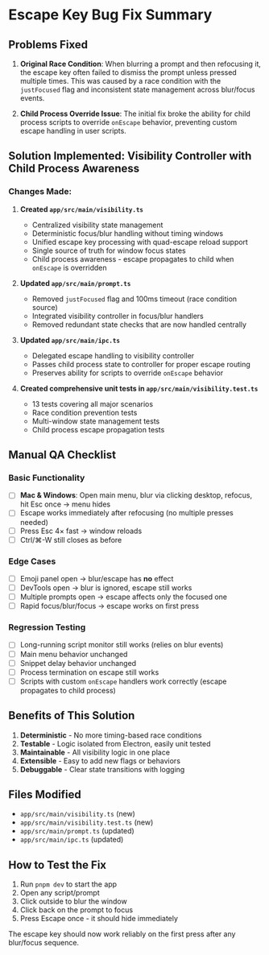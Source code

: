 # Escape Key Bug Fix Summary

## Problems Fixed
1. **Original Race Condition**: When blurring a prompt and then refocusing it, the escape key often failed to dismiss the prompt unless pressed multiple times. This was caused by a race condition with the `justFocused` flag and inconsistent state management across blur/focus events.

2. **Child Process Override Issue**: The initial fix broke the ability for child process scripts to override `onEscape` behavior, preventing custom escape handling in user scripts.

## Solution Implemented: Visibility Controller with Child Process Awareness

### Changes Made:

1. **Created `app/src/main/visibility.ts`**
   - Centralized visibility state management
   - Deterministic focus/blur handling without timing windows
   - Unified escape key processing with quad-escape reload support
   - Single source of truth for window focus states
   - Child process awareness - escape propagates to child when `onEscape` is overridden

2. **Updated `app/src/main/prompt.ts`**
   - Removed `justFocused` flag and 100ms timeout (race condition source)
   - Integrated visibility controller in focus/blur handlers
   - Removed redundant state checks that are now handled centrally

3. **Updated `app/src/main/ipc.ts`**
   - Delegated escape handling to visibility controller
   - Passes child process state to controller for proper escape routing
   - Preserves ability for scripts to override `onEscape` behavior

4. **Created comprehensive unit tests in `app/src/main/visibility.test.ts`**
   - 13 tests covering all major scenarios
   - Race condition prevention tests
   - Multi-window state management tests
   - Child process escape propagation tests

## Manual QA Checklist

### Basic Functionality
- [ ] **Mac & Windows**: Open main menu, blur via clicking desktop, refocus, hit Esc once → menu hides
- [ ] Escape works immediately after refocusing (no multiple presses needed)
- [ ] Press Esc 4× fast → window reloads
- [ ] Ctrl/⌘-W still closes as before

### Edge Cases
- [ ] Emoji panel open → blur/escape has **no** effect
- [ ] DevTools open → blur is ignored, escape still works
- [ ] Multiple prompts open → escape affects only the focused one
- [ ] Rapid focus/blur/focus → escape works on first press

### Regression Testing
- [ ] Long-running script monitor still works (relies on blur events)
- [ ] Main menu behavior unchanged
- [ ] Snippet delay behavior unchanged
- [ ] Process termination on escape still works
- [ ] Scripts with custom `onEscape` handlers work correctly (escape propagates to child process)

## Benefits of This Solution

1. **Deterministic** - No more timing-based race conditions
2. **Testable** - Logic isolated from Electron, easily unit tested
3. **Maintainable** - All visibility logic in one place
4. **Extensible** - Easy to add new flags or behaviors
5. **Debuggable** - Clear state transitions with logging

## Files Modified
- `app/src/main/visibility.ts` (new)
- `app/src/main/visibility.test.ts` (new)
- `app/src/main/prompt.ts` (updated)
- `app/src/main/ipc.ts` (updated)

## How to Test the Fix
1. Run `pnpm dev` to start the app
2. Open any script/prompt
3. Click outside to blur the window
4. Click back on the prompt to focus
5. Press Escape once - it should hide immediately

The escape key should now work reliably on the first press after any blur/focus sequence.